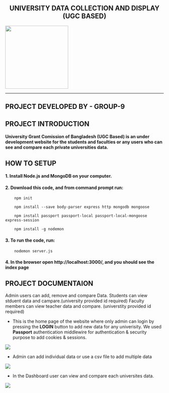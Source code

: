 <h2 style="text-align:center">
UNIVERSITY DATA COLLECTION AND DISPLAY (UGC BASED)
</h2>
<p align:center>
<img src="client/public/screenshot/0.png" height="200"/>
</p>

---

## **PROJECT DEVELOPED BY - GROUP-9**

## **PROJECT INTRODUCTION**
#### **University Grant Comission of Bangladesh (UGC Based)** is an under development website for the students and faculties or any users who can see and compare each private universities data.


## **HOW TO SETUP**
#### 1. Install Node.js and MongoDB on your computer.

#### 2. Download this code, and from command prompt run:

        npm init

        npm install --save body-parser express http mongodb mongoose

        npm install passport passport-local passport-local-mongoose express-session

        npm install -g nodemon

#### 3. To run the code, run:

        nodemon server.js

#### 4. In the browser open http://localhost:3000/, and you should see the index page


## **PROJECT DOCUMENTAION**
Admin users can add, remove and compare Data.
Students can view stduent data and campare.(university provided id required)
Faculty  members can view teacher data and compare. (universtity provided id required)

* This is the home page of the website where only admin can login by pressing the **LOGIN** button to add new data for any univerisity. We used **Passport** authentication middlewire for authentication & security purpose to add cookies & sessions.
<img src="client/public/screenshot/3.png">

* Admin can add individual data or use a csv file to add multiple data 
<img src="client/public/screenshot/4.png">
 
 * In the Dashboard user can view and compare each universites data.
<img src="client/public/screenshot/2.png">